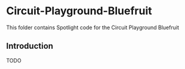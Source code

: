 # Circuit-Playground-Bluefruit
This folder contains Spotlight code for the Circuit Playground Bluefruit

## Introduction
TODO
